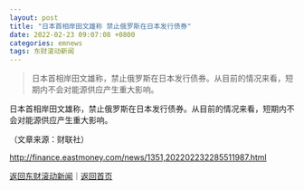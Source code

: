```yaml
---
layout: post
title: "日本首相岸田文雄称 禁止俄罗斯在日本发行债券"
date: 2022-02-23 09:07:08 +0800
categories: emnews
tags: 东财滚动新闻
---
```

> 日本首相岸田文雄称，禁止俄罗斯在日本发行债券。从目前的情况来看，短期内不会对能源供应产生重大影响。

<p>日本首相岸田文雄称，禁止俄罗斯在日本发行债券。从目前的情况来看，短期内不会对能源供应产生重大影响。</p><p class="em_media">（文章来源：财联社）</p>

<http://finance.eastmoney.com/news/1351,202202232285511987.html>

[返回东财滚动新闻](//finews.withounder.com/emnews/)｜[返回首页](//finews.withounder.com/)